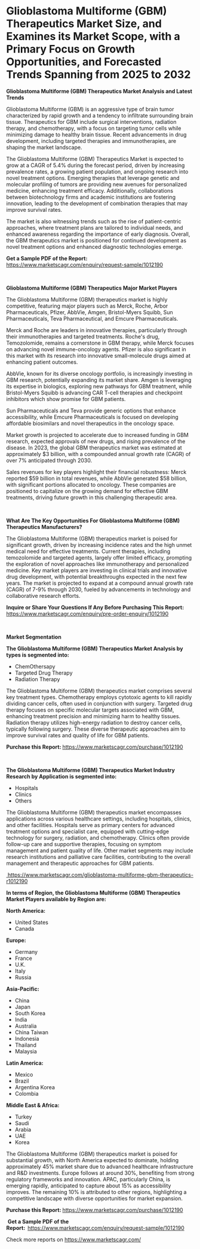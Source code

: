 <p><h1>Glioblastoma Multiforme (GBM) Therapeutics Market Size, and Examines its Market Scope, with a Primary Focus on Growth Opportunities, and Forecasted Trends Spanning from 2025 to 2032</h1></p><p><strong>Glioblastoma Multiforme (GBM) Therapeutics Market Analysis and Latest Trends</strong></p>
<p><p>Glioblastoma Multiforme (GBM) is an aggressive type of brain tumor characterized by rapid growth and a tendency to infiltrate surrounding brain tissue. Therapeutics for GBM include surgical interventions, radiation therapy, and chemotherapy, with a focus on targeting tumor cells while minimizing damage to healthy brain tissue. Recent advancements in drug development, including targeted therapies and immunotherapies, are shaping the market landscape.</p><p>The Glioblastoma Multiforme (GBM) Therapeutics Market is expected to grow at a CAGR of 5.4% during the forecast period, driven by increasing prevalence rates, a growing patient population, and ongoing research into novel treatment options. Emerging therapies that leverage genetic and molecular profiling of tumors are providing new avenues for personalized medicine, enhancing treatment efficacy. Additionally, collaborations between biotechnology firms and academic institutions are fostering innovation, leading to the development of combination therapies that may improve survival rates.</p><p>The market is also witnessing trends such as the rise of patient-centric approaches, where treatment plans are tailored to individual needs, and enhanced awareness regarding the importance of early diagnosis. Overall, the GBM therapeutics market is positioned for continued development as novel treatment options and enhanced diagnostic technologies emerge.</p></p>
<p><strong>Get a Sample PDF of the Report:&nbsp;</strong> <a href="https://www.marketscagr.com/enquiry/request-sample/1012190?utm_campaign=2031&utm_medium=2&utm_source=Github&utm_content=ia&utm_term=03032025&utm_id=glioblastoma-multiforme-gbm-therapeutics">https://www.marketscagr.com/enquiry/request-sample/1012190</a></p>
<p>&nbsp;</p>
<p><strong>Glioblastoma Multiforme (GBM) Therapeutics Major Market Players</strong></p>
<p><p>The Glioblastoma Multiforme (GBM) therapeutics market is highly competitive, featuring major players such as Merck, Roche, Arbor Pharmaceuticals, Pfizer, AbbVie, Amgen, Bristol-Myers Squibb, Sun Pharmaceuticals, Teva Pharmaceutical, and Emcure Pharmaceuticals. </p><p>Merck and Roche are leaders in innovative therapies, particularly through their immunotherapies and targeted treatments. Roche's drug, Temozolomide, remains a cornerstone in GBM therapy, while Merck focuses on advancing novel immune-oncology agents. Pfizer is also significant in this market with its research into innovative small-molecule drugs aimed at enhancing patient outcomes.</p><p>AbbVie, known for its diverse oncology portfolio, is increasingly investing in GBM research, potentially expanding its market share. Amgen is leveraging its expertise in biologics, exploring new pathways for GBM treatment, while Bristol-Myers Squibb is advancing CAR T-cell therapies and checkpoint inhibitors which show promise for GBM patients.</p><p>Sun Pharmaceuticals and Teva provide generic options that enhance accessibility, while Emcure Pharmaceuticals is focused on developing affordable biosimilars and novel therapeutics in the oncology space. </p><p>Market growth is projected to accelerate due to increased funding in GBM research, expected approvals of new drugs, and rising prevalence of the disease. In 2023, the global GBM therapeutics market was estimated at approximately $3 billion, with a compounded annual growth rate (CAGR) of over 7% anticipated through 2030. </p><p>Sales revenues for key players highlight their financial robustness: Merck reported $59 billion in total revenues, while AbbVie generated $58 billion, with significant portions allocated to oncology. These companies are positioned to capitalize on the growing demand for effective GBM treatments, driving future growth in this challenging therapeutic area.</p></p>
<p>&nbsp;</p>
<p><strong>What Are The Key Opportunities For Glioblastoma Multiforme (GBM) Therapeutics Manufacturers?</strong></p>
<p><p>The Glioblastoma Multiforme (GBM) therapeutics market is poised for significant growth, driven by increasing incidence rates and the high unmet medical need for effective treatments. Current therapies, including temozolomide and targeted agents, largely offer limited efficacy, prompting the exploration of novel approaches like immunotherapy and personalized medicine. Key market players are investing in clinical trials and innovative drug development, with potential breakthroughs expected in the next few years. The market is projected to expand at a compound annual growth rate (CAGR) of 7-9% through 2030, fueled by advancements in technology and collaborative research efforts.</p></p>
<p><strong>Inquire or Share Your Questions If Any Before Purchasing This Report:</strong> <a href="https://www.marketscagr.com/enquiry/pre-order-enquiry/1012190?utm_campaign=2031&utm_medium=2&utm_source=Github&utm_content=ia&utm_term=03032025&utm_id=glioblastoma-multiforme-gbm-therapeutics">https://www.marketscagr.com/enquiry/pre-order-enquiry/1012190</a></p>
<p>&nbsp;</p>
<p><strong>Market Segmentation</strong></p>
<p><strong>The Glioblastoma Multiforme (GBM) Therapeutics Market Analysis by types is segmented into:</strong></p>
<p><ul><li>ChemOthersapy</li><li>Targeted Drug Therapy</li><li>Radiation Therapy</li></ul></p>
<p><p>The Glioblastoma Multiforme (GBM) therapeutics market comprises several key treatment types. Chemotherapy employs cytotoxic agents to kill rapidly dividing cancer cells, often used in conjunction with surgery. Targeted drug therapy focuses on specific molecular targets associated with GBM, enhancing treatment precision and minimizing harm to healthy tissues. Radiation therapy utilizes high-energy radiation to destroy cancer cells, typically following surgery. These diverse therapeutic approaches aim to improve survival rates and quality of life for GBM patients.</p></p>
<p><strong>Purchase this Report:&nbsp;</strong><a href="https://www.marketscagr.com/purchase/1012190?utm_campaign=2031&utm_medium=2&utm_source=Github&utm_content=ia&utm_term=03032025&utm_id=glioblastoma-multiforme-gbm-therapeutics">https://www.marketscagr.com/purchase/1012190</a></p>
<p>&nbsp;</p>
<p><strong>The Glioblastoma Multiforme (GBM) Therapeutics Market Industry Research by Application is segmented into:</strong></p>
<p><ul><li>Hospitals</li><li>Clinics</li><li>Others</li></ul></p>
<p><p>The Glioblastoma Multiforme (GBM) therapeutics market encompasses applications across various healthcare settings, including hospitals, clinics, and other facilities. Hospitals serve as primary centers for advanced treatment options and specialist care, equipped with cutting-edge technology for surgery, radiation, and chemotherapy. Clinics often provide follow-up care and supportive therapies, focusing on symptom management and patient quality of life. Other market segments may include research institutions and palliative care facilities, contributing to the overall management and therapeutic approaches for GBM patients.</p></p>
<p><a href="https://www.marketscagr.com/glioblastoma-multiforme-gbm-therapeutics-r1012190?utm_campaign=2031&utm_medium=2&utm_source=Github&utm_content=ia&utm_term=03032025&utm_id=glioblastoma-multiforme-gbm-therapeutics">&nbsp;https://www.marketscagr.com/glioblastoma-multiforme-gbm-therapeutics-r1012190</a></p>
<p><strong>In terms of Region, the Glioblastoma Multiforme (GBM) Therapeutics Market Players available by Region are:</strong></p>
<p>
    <p> <strong> North America: </strong>
        <ul>
            <li>United States</li>
            <li>Canada</li>
        </ul>
        </p> 
    <p> <strong> Europe: </strong>
        <ul>
            <li>Germany</li>
            <li>France</li>
            <li>U.K.</li>
            <li>Italy</li>
            <li>Russia</li>
        </ul>
        </p> 
    <p> <strong> Asia-Pacific: </strong>
        <ul>
            <li>China</li>
            <li>Japan</li>
            <li>South Korea</li>
            <li>India</li>
            <li>Australia</li>
            <li>China Taiwan</li>
            <li>Indonesia</li>
            <li>Thailand</li>
            <li>Malaysia</li>
        </ul>
        </p> 
    <p> <strong> Latin America: </strong>
        <ul>
            <li>Mexico</li>
            <li>Brazil</li>
            <li>Argentina Korea</li>
            <li>Colombia</li>
        </ul>
        </p> 
    <p> <strong> Middle East & Africa: </strong>
        <ul>
            <li>Turkey</li>
            <li>Saudi</li>
            <li>Arabia</li>
            <li>UAE</li>
            <li>Korea</li>
        </ul>
    </p>
    </p>
<p><p>The Glioblastoma Multiforme (GBM) therapeutics market is poised for substantial growth, with North America expected to dominate, holding approximately 45% market share due to advanced healthcare infrastructure and R&D investments. Europe follows at around 30%, benefiting from strong regulatory frameworks and innovation. APAC, particularly China, is emerging rapidly, anticipated to capture about 15% as accessibility improves. The remaining 10% is attributed to other regions, highlighting a competitive landscape with diverse opportunities for market expansion.</p></p>
<p><strong>Purchase this Report: </strong><a href="https://www.marketscagr.com/purchase/1012190?utm_campaign=2031&utm_medium=2&utm_source=Github&utm_content=ia&utm_term=03032025&utm_id=glioblastoma-multiforme-gbm-therapeutics">https://www.marketscagr.com/purchase/1012190</a></p>
<p>&nbsp;<strong>Get a Sample PDF of the Report:&nbsp;&nbsp;</strong><a href="https://www.marketscagr.com/enquiry/request-sample/1012190?utm_campaign=2031&utm_medium=2&utm_source=Github&utm_content=ia&utm_term=03032025&utm_id=glioblastoma-multiforme-gbm-therapeutics">https://www.marketscagr.com/enquiry/request-sample/1012190</a></p>
<p><strong></strong></p>
<p>Check more reports on <a href="https://www.marketscagr.com/?utm_campaign=2031&utm_medium=2&utm_source=Github&utm_content=ia&utm_term=03032025&utm_id=glioblastoma-multiforme-gbm-therapeutics">https://www.marketscagr.com/</a></p>
